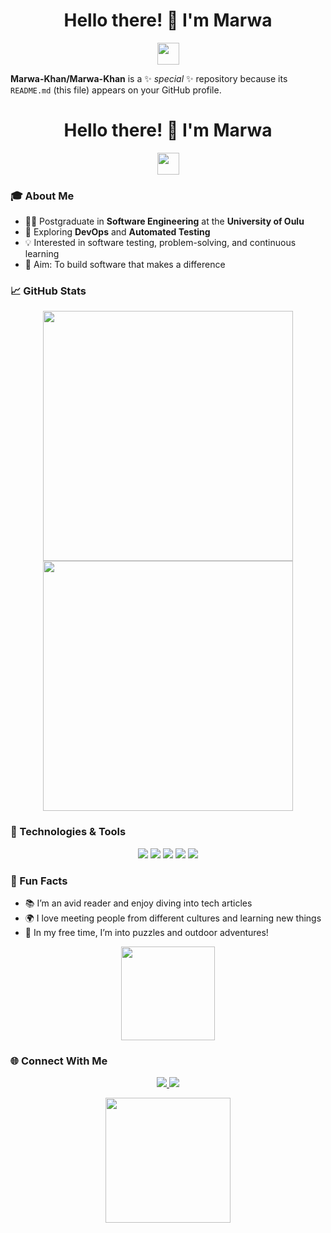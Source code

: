 <h1 align="center">Hello there! 👋 I'm Marwa</h1>
<p align="center">
  <img src="[https://media.giphy.com/media/hvRJCLFzcasrR4ia7z/giphy.gif](https://media.giphy.com/media/QNFhOolVeCzPQ2Mx85/giphy.gif](https://giphy.com/gifs/simplysocialnm-simply-social-media-XZy2SbQTJEm7q4KeEm)" width="35px">
</p>




**Marwa-Khan/Marwa-Khan** is a ✨ _special_ ✨ repository because its `README.md` (this file) appears on your GitHub profile.

<h1 align="center">Hello there! 👋 I'm Marwa</h1>
<p align="center">
  <img src="https://media.giphy.com/media/hvRJCLFzcasrR4ia7z/giphy.gif" width="35px">
</p>

### 🎓 About Me

- 👩‍💻 Postgraduate in **Software Engineering** at the **University of Oulu**
- 🌱 Exploring **DevOps** and **Automated Testing**
- 💡 Interested in software testing, problem-solving, and continuous learning
- 🎯 Aim: To build software that makes a difference

### 📈 GitHub Stats

<p align="center">
  <img src="https://github-readme-stats.vercel.app/api?username=Marwa-Khan&show_icons=true&theme=radical&count_private=true" width="400">
  <img src="https://github-readme-streak-stats.herokuapp.com/?user=Marwa-Khan&theme=radical" width="400">
</p>

### 🔧 Technologies & Tools

<p align="center">
  <img src="https://img.shields.io/badge/Python-FFD43B?style=for-the-badge&logo=python&logoColor=blue">
  <img src="https://img.shields.io/badge/JavaScript-F7DF1E?style=for-the-badge&logo=javascript&logoColor=black">
  <img src="https://img.shields.io/badge/R-%23276DC3.svg?style=for-the-badge&logo=r&logoColor=white">
  <img src="https://img.shields.io/badge/Git-F05032?style=for-the-badge&logo=git&logoColor=white">
  <img src="https://img.shields.io/badge/VS%20Code-0078D4?style=for-the-badge&logo=visual-studio-code&logoColor=white">
</p>

### 🎉 Fun Facts

- 📚 I’m an avid reader and enjoy diving into tech articles
- 🌍 I love meeting people from different cultures and learning new things
- 🧩 In my free time, I’m into puzzles and outdoor adventures!
<p align="center">
  <img src="https://media.giphy.com/media/13HgwGsXF0aiGY/giphy.gif" width="150">
</p>

### 🌐 Connect With Me

<p align="center">
  <a href="https://www.linkedin.com/in/marwa-khan-a868b320b/" target="_blank">
    <img src="https://img.shields.io/badge/LinkedIn-blue?style=for-the-badge&logo=linkedin&logoColor=white">
  </a>
  <a href="marwakhan1st@gmail.com">
    <img src="https://img.shields.io/badge/Email-red?style=for-the-badge&logo=gmail&logoColor=white">
  </a>
</p>

<p align="center">
  <img src="https://media.giphy.com/media/jdPMeyv9rn0hZHh8n9/giphy.gif" width="200">
</p>




